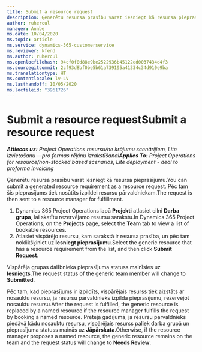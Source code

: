 ```yaml
---
title: Submit a resource request
description: Ģenerētu resursa prasību varat iesniegt kā resursa pieprasījumu. Pēc tam šis pieprasījums tiek nosūtīts izpildei resursu pārvaldniekam.
author: ruhercul
manager: Annbe
ms.date: 10/04/2020
ms.topic: article
ms.service: dynamics-365-customerservice
ms.reviewer: kfend
ms.author: ruhercul
ms.openlocfilehash: 94cf0f0d88e9be2522936b45122ed0037434d4f3
ms.sourcegitcommit: 2cf93d8bf0be5b61a739195a41334c34d910e9ba
ms.translationtype: HT
ms.contentlocale: lv-LV
ms.lasthandoff: 10/05/2020
ms.locfileid: "3961726"
---
```

# <a name="submit-a-resource-request"></a><span data-ttu-id="d220b-104">Submit a resource request</span><span class="sxs-lookup"><span data-stu-id="d220b-104">Submit a resource request</span></span>

<span data-ttu-id="d220b-105">_**Attiecas uz:** Project Operations resursu/ne krājumu scenārijiem, Lite izvietošanu —pro formas rēķinu izrakstīšanai_</span><span class="sxs-lookup"><span data-stu-id="d220b-105">_**Applies To:** Project Operations for resource/non-stocked based scenarios, Lite deployment - deal to proforma invoicing_</span></span>

<span data-ttu-id="d220b-106">Ģenerētu resursa prasību varat iesniegt kā resursa pieprasījumu.</span><span class="sxs-lookup"><span data-stu-id="d220b-106">You can submit a generated resource requirement as a resource request.</span></span> <span data-ttu-id="d220b-107">Pēc tam šis pieprasījums tiek nosūtīts izpildei resursu pārvaldniekam.</span><span class="sxs-lookup"><span data-stu-id="d220b-107">The request is then sent to a resource manager for fulfillment.</span></span>

1. <span data-ttu-id="d220b-108">Dynamics 365 Project Operations lapā **Projekti** atlasiet cilni **Darba grupa**, lai skatītu rezervējamo resursu sarakstu.</span><span class="sxs-lookup"><span data-stu-id="d220b-108">In Dynamics 365 Project Operations, on the **Projects** page, select the **Team** tab to view a list of bookable resources.</span></span> 
2. <span data-ttu-id="d220b-109">Atlasiet vispārējo resursu, kam sarakstā ir resursa prasība, un pēc tam noklikšķiniet uz **Iesniegt pieprasījumu**.</span><span class="sxs-lookup"><span data-stu-id="d220b-109">Select the generic resource that has a resource requirement from the list, and then click **Submit Request**.</span></span>

<span data-ttu-id="d220b-110">Vispārēja grupas dalībnieka pieprasījuma statuss mainīsies uz **Iesniegts**.</span><span class="sxs-lookup"><span data-stu-id="d220b-110">The request status of the generic team member will change to **Submitted**.</span></span>

<span data-ttu-id="d220b-111">Pēc tam, kad pieprasījums ir izpildīts, vispārējais resurss tiek aizstāts ar nosauktu resursu, ja resursu pārvaldnieks izpilda pieprasījumu, rezervējot nosauktu resursu.</span><span class="sxs-lookup"><span data-stu-id="d220b-111">After the request is fulfilled, the generic resource is replaced by a named resource if the resource manager fulfills the request by booking a named resource.</span></span> <span data-ttu-id="d220b-112">Pretējā gadījumā, ja resursu pārvaldnieks piedāvā kādu nosauktu resursu, vispārējais resurss paliek darba grupā un pieprasījuma statuss mainās uz **Jāpārskata**.</span><span class="sxs-lookup"><span data-stu-id="d220b-112">Otherwise, if the resource manager proposes a named resource, the generic resource remains on the team and the request status will change to **Needs Review**.</span></span>
